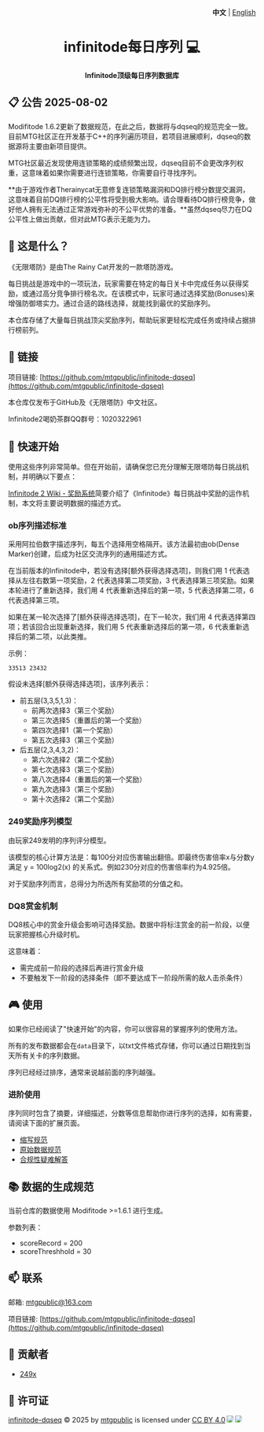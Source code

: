 <p align="right">
      <strong>中文</strong> | <a href="https://mtgpublic.github.io/infinitode-dqseq/">English</a>
</p>

<h1 align="center" style="font-weight: bold;">infinitode每日序列 💻</h1>
<p align="center" style="font-weight: bold;">Infinitode顶级每日序列数据库</p>

## 📋︎ 公告 2025-08-02

Modifitode 1.6.2更新了数据规范，在此之后，数据将与dqseq的规范完全一致。目前MTG社区正在开发基于C++的序列遍历项目，若项目进展顺利，dqseq的数据源将主要由新项目提供。

MTG社区最近发现使用连锁策略的成绩频繁出现，dqseq目前不会更改序列权重，这意味着如果你需要进行连锁策略，你需要自行寻找序列。

**由于游戏作者Therainycat无意修复连锁策略漏洞和DQ排行榜分数提交漏洞，这意味着目前DQ排行榜的公平性将受到极大影响。请合理看待DQ排行榜竞争，做好他人拥有无法通过正常游戏弥补的不公平优势的准备。**虽然dqseq尽力在DQ公平性上做出贡献，但对此MTG表示无能为力。

## 📌 这是什么？

《无限塔防》是由The Rainy Cat开发的一款塔防游戏。  

每日挑战是游戏中的一项玩法，玩家需要在特定的每日关卡中完成任务以获得奖励，或通过高分竞争排行榜名次。在该模式中，玩家可通过选择奖励(Bonuses)来增强防御塔实力。通过合适的路线选择，就能找到最优的奖励序列。  

本仓库存储了大量每日挑战顶尖奖励序列，帮助玩家更轻松完成任务或持续占据排行榜前列。

## 🔗 链接

项目链接: [https://github.com/mtgpublic/infinitode-dqseq](https://github.com/mtgpublic/infinitode-dqseq)

本仓库仅发布于GitHub及《无限塔防》中文社区。

Infinitode2喝奶茶群QQ群号：1020322961  

## 🚀 快速开始

使用这些序列非常简单。但在开始前，请确保您已充分理解无限塔防每日挑战机制，并明确以下要点：

[Infinitode 2 Wiki - 奖励系统](https://infinitode-2.fandom.com/wiki/Bonuses)简要介绍了《Infinitode》每日挑战中奖励的运作机制，本文将主要说明数据的描述方式。

### ob序列描述标准

采用阿拉伯数字描述序列，每五个选择用空格隔开。该方法最初由ob(Dense Marker)创建，后成为社区交流序列的通用描述方式。

在当前版本的Infinitode中，若没有选择[额外获得选择选项]，则我们用 1 代表选择从左往右数第一项奖励，2 代表选择第二项奖励，3 代表选择第三项奖励。如果本轮进行了重新选择，我们用 4 代表重新选择后的第一项，5 代表选择第二项，6 代表选择第三项。

如果在某一轮次选择了[额外获得选择选项]，在下一轮次，我们用 4 代表选择第四项；若该回合出现重新选择，我们用 5 代表重新选择后的第一项，6 代表重新选择后的第二项，以此类推。

示例：
```
33513 23432
```

假设未选择[额外获得选择选项]，该序列表示：
- 前五层(3,3,5,1,3)：
  - 前两次选择3（第三个奖励）
  - 第三次选择5（重置后的第一个奖励）
  - 第四次选择1（第一个奖励）
  - 第五次选择3（第三个奖励）
- 后五层(2,3,4,3,2)：
  - 第六次选择2（第二个奖励）
  - 第七次选择3（第三个奖励）
  - 第八次选择4（重置后的第一个奖励）
  - 第九次选择3（第三个奖励）
  - 第十次选择2（第二个奖励）

### 249奖励序列模型  

由玩家249发明的序列评分模型。

该模型的核心计算方法是：每100分对应伤害输出翻倍。即最终伤害倍率x与分数y满足 y = 100log2(x) 的关系式。例如230分对应的伤害倍率约为4.925倍。

对于奖励序列而言，总得分为所选所有奖励项的分值之和。

### DQ8赏金机制

DQ8核心中的赏金升级会影响可选择奖励。数据中将标注赏金的前一阶段，以便玩家把握核心升级时机。

这意味着：  
- 需完成前一阶段的选择后再进行赏金升级  
- 不要触发下一阶段的选择条件（即不要达成下一阶段所需的敌人击杀条件）  

## 🎮 使用

如果你已经阅读了"快速开始"的内容，你可以很容易的掌握序列的使用方法。

所有的发布数据都会在`data`目录下，以txt文件格式存储，你可以通过日期找到当天所有关卡的序列数据。

序列已经经过排序，通常来说越前面的序列越强。

### 进阶使用

序列同时包含了摘要，详细描述，分数等信息帮助你进行序列的选择，如有需要，请阅读下面的扩展页面。

* [缩写规范](https://mtgpublic.github.io/infinitode-dqseq/guide/Abbreviation.zh_CN)
* [原始数据规范](https://mtgpublic.github.io/infinitode-dqseq/guide/Rawdata.zh_CN)
* [合规性疑难解答](https://mtgpublic.github.io/infinitode-dqseq/guide/Compliance.zh_CN)

## 📚️ 数据的生成规范

当前仓库的数据使用 Modifitode >=1.6.1 进行生成。

参数列表：
* scoreRecord = 200
* scoreThreshhold = 30

## 📫 联系

邮箱: mtgpublic@163.com

项目链接: [https://github.com/mtgpublic/infinitode-dqseq](https://github.com/mtgpublic/infinitode-dqseq)

## 🤝 贡献者

- [249x](https://github.com/249x)

## 📜 许可证

<a href="https://github.com/mtgpublic/infinitode-dqseq">infinitode-dqseq</a> © 2025 by <a href="https://github.com/mtgpublic">mtgpublic</a> is licensed under <a href="https://creativecommons.org/licenses/by/4.0/">CC BY 4.0</a><img src="https://mirrors.creativecommons.org/presskit/icons/cc.svg" style="max-width: 1em;max-height:1em;margin-left: .2em;"><img src="https://mirrors.creativecommons.org/presskit/icons/by.svg" style="max-width: 1em;max-height:1em;margin-left: .2em;">